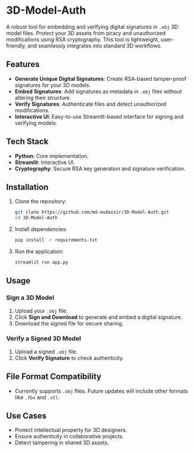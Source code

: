 # 3D-Model-Auth

A robust tool for embedding and verifying digital signatures in `.obj` 3D model files. Protect your 3D assets from piracy and unauthorized modifications using RSA cryptography. This tool is lightweight, user-friendly, and seamlessly integrates into standard 3D workflows.

## Features

- **Generate Unique Digital Signatures**: Create RSA-based tamper-proof signatures for your 3D models.
- **Embed Signatures**: Add signatures as metadata in `.obj` files without altering their structure.
- **Verify Signatures**: Authenticate files and detect unauthorized modifications.
- **Interactive UI**: Easy-to-use Streamlit-based interface for signing and verifying models.

## Tech Stack

- **Python**: Core implementation.
- **Streamlit**: Interactive UI.
- **Cryptography**: Secure RSA key generation and signature verification.

## Installation

1. Clone the repository:

   ```bash
   git clone https://github.com/md-mudassir/3D-Model-Auth.git
   cd 3D-Model-Auth
   ```

2. Install dependencies:

   ```bash
   pip install -r requirements.txt
   ```

3. Run the application:
   ```bash
   streamlit run app.py
   ```

## Usage

### Sign a 3D Model

1. Upload your `.obj` file.
2. Click **Sign and Download** to generate and embed a digital signature.
3. Download the signed file for secure sharing.

### Verify a Signed 3D Model

1. Upload a signed `.obj` file.
2. Click **Verify Signature** to check authenticity.

## File Format Compatibility

- Currently supports `.obj` files. Future updates will include other formats like `.fbx` and `.stl`.

## Use Cases

- Protect intellectual property for 3D designers.
- Ensure authenticity in collaborative projects.
- Detect tampering in shared 3D assets.
